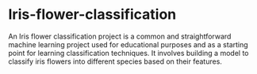 # Iris-flower-classification
An Iris flower classification project is a common and straightforward machine learning project used for educational purposes and as a starting point for learning classification techniques. It involves building a model to classify iris flowers into different species based on their features. 
